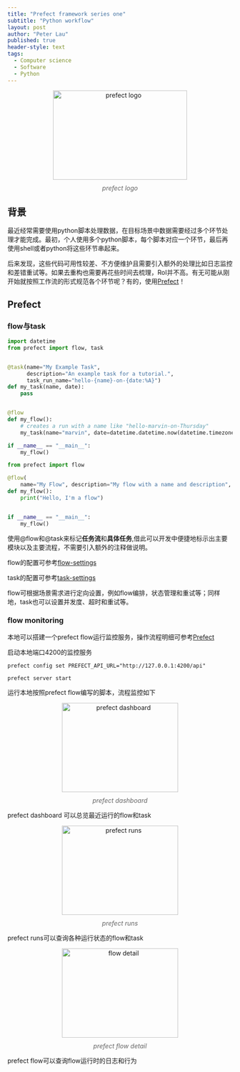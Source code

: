 ```yaml
---
title: "Prefect framework series one"
subtitle: "Python workflow"
layout: post
author: "Peter Lau"
published: true
header-style: text
tags:
  - Computer science
  - Software
  - Python
---
```


<div style="text-align: center">
    <img src="{{ site.baseurl }}/img/prefect/prefect_logo.png" alt="prefect logo" width="300" height="200" style="display: block; margin: 0 auto;">
    <em style="color: #666; display: block; margin-top: 10px;">prefect logo</em>
</div>

## 背景

最近经常需要使用python脚本处理数据，在目标场景中数据需要经过多个环节处理才能完成。最初，个人使用多个python脚本，每个脚本对应一个环节，最后再使用shell或者python将这些环节串起来。

后来发现，这些代码可用性较差、不方便维护且需要引入额外的处理比如日志监控和差错重试等。如果去重构也需要再花些时间去梳理，RoI并不高。有无可能从刚开始就按照工作流的形式规范各个环节呢？有的，使用[Prefect](https://docs.prefect.io/v3/get-started/index)！



## Prefect

### flow与task

```python
import datetime
from prefect import flow, task


@task(name="My Example Task", 
      description="An example task for a tutorial.",
      task_run_name="hello-{name}-on-{date:%A}")
def my_task(name, date):
    pass


@flow
def my_flow():
    # creates a run with a name like "hello-marvin-on-Thursday"
    my_task(name="marvin", date=datetime.datetime.now(datetime.timezone.utc))

if __name__ == "__main__":
    my_flow()
```


```python
from prefect import flow

@flow(
    name="My Flow", description="My flow with a name and description", log_prints=True)
def my_flow():
    print("Hello, I'm a flow")


if __name__ == "__main__":
    my_flow()
```


使用@flow和@task来标记**任务流**和**具体任务**,借此可以开发中便捷地标示出主要模块以及主要流程，不需要引入额外的注释做说明。

flow的配置可参考[flow-settings](https://docs.prefect.io/v3/develop/write-flows#flow-settings)

task的配置可参考[task-settings](https://docs.prefect.io/v3/develop/write-tasks)

flow可根据场景需求进行定向设置，例如flow编排，状态管理和重试等；同样地，task也可以设置并发度、超时和重试等。

### flow monitoring

本地可以搭建一个prefect flow运行监控服务，操作流程明细可参考[Prefect](https://docs.prefect.io/v3/manage/server/index)

启动本地端口4200的监控服务

```shell
prefect config set PREFECT_API_URL="http://127.0.0.1:4200/api"

prefect server start
```


运行本地按照prefect flow编写的脚本，流程监控如下


<div style="text-align: center">
    <img src="{{ site.baseurl }}/img/prefect/prefect_dashboard_flow_task.png" alt="prefect dashboard" width="260" height="200" style="display: block; margin: 0 auto;">
    <em style="color: #666; display: block; margin-top: 10px;">prefect dashboard</em>
</div>

prefect dashboard 可以总览最近运行的flow和task


<div style="text-align: center">
    <img src="{{ site.baseurl }}/img/prefect/prefect_runs.png" alt="prefect runs" width="260" height="200" style="display: block; margin: 0 auto;">
    <em style="color: #666; display: block; margin-top: 10px;">prefect runs</em>
</div>

prefect runs可以查询各种运行状态的flow和task


<div style="text-align: center">
    <img src="{{ site.baseurl }}/img/prefect/prefect_flow_detail.png" alt="flow detail" width="260" height="200" style="display: block; margin: 0 auto;">
    <em style="color: #666; display: block; margin-top: 10px;">prefect flow detail</em>
</div>

prefect flow可以查询flow运行时的日志和行为
